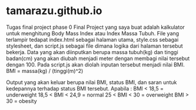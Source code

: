 # tamarazu.github.io
Tugas final project phase 0
Final Project yang saya buat adalah kalkulator untuk menghitung Body Mass Index atau Index Massa Tubuh. File yang terlampir tedapat index.html sebagai halaman utama, style.css sebagai stylesheet, dan script.js sebagai file dimana logika dari halaman tersebut bekerja.
Data yang akan diinputkan berupa massa tubuh(kg) dan tinggi badan(cm) yang akan diubah menjadi meter dengan membagi nilai tersebut dengan 100.
Pada script.js akan diolah inputan tersebut menjadi nilai BMI. BMI = massa(kg) / (tinggi(m)^2)

Output yang akan keluar berupa nilai BMI, status BMI, dan saran untuk kedepannya terhadap status BMI tersebut. 
Apabila : 
BMI < 18,5 = underweight
18,5 < BMI < 24,9 = normal
25 < BMI < 30 = overweight
BMI > 30 = obesity

